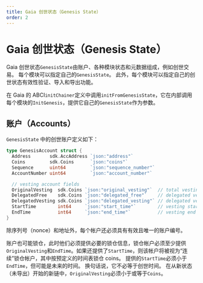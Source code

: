 ```yaml
---
title: Gaia 创世状态（Genesis State）
order: 2
---
```


<!-- markdown-link-check-disable -->
# Gaia 创世状态（Genesis State）

Gaia 创世状态`GenesisState`由账户、各种模块状态和元数据组成，例如创世交易。 每个模块可以指定自己的`GenesisState`。 此外，每个模块可以指定自己的创世状态有效性验证、导入和导出功能。

在 Gaia 的 ABCI`initChainer`定义中调用`initFromGenesisState`，它在内部调用每个模块的`InitGenesis`，提供它自己的`GenesisState`作为参数。

## 账户（Accounts）

 `GenesisState` 中的创世账户定义如下：

```go
type GenesisAccount struct {
  Address       sdk.AccAddress `json:"address"`
  Coins         sdk.Coins      `json:"coins"`
  Sequence      uint64         `json:"sequence_number"`
  AccountNumber uint64         `json:"account_number"`

  // vesting account fields
  OriginalVesting  sdk.Coins `json:"original_vesting"`  // total vesting coins upon initialization
  DelegatedFree    sdk.Coins `json:"delegated_free"`    // delegated vested coins at time of delegation
  DelegatedVesting sdk.Coins `json:"delegated_vesting"` // delegated vesting coins at time of delegation
  StartTime        int64     `json:"start_time"`        // vesting start time (UNIX Epoch time)
  EndTime          int64     `json:"end_time"`          // vesting end time (UNIX Epoch time)
}
```

除序列号（nonce）和地址外，每个帐户还必须具有有效且唯一的账户编号。

账户也可能锁仓，此时他们必须提供必要的锁仓信息，锁仓帐户必须至少提供`OriginalVesting`和`EndTime`。如果还提供了`StartTime`，则该帐户将被视为“连续”锁仓帐户，其中按预定义的时间表锁仓 coins。 提供的`StartTime`必须小于`EndTime`，但可能是未来的时间。 换句话说，它不必等于创世时间。 在从新状态（未导出）开始的新链中，`OriginalVesting`必须小于或等于`Coins`。

<!-- TODO: Remaining modules and components in GenesisState -->
<!-- markdown-link-check-enable -->
